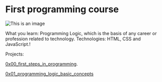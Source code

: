 # First programming course #

![This is an image](https://globalhumancon.com/wp-content/uploads/2022/09/HmmnotbadLetmethinkGIF.gif)

What you learn: Programming Logic, which is the basis of any career or profession related to technology. 
Technologies:  HTML, CSS and JavaScript.!

Projects:

[0x00_first_steps_in_programming](https://github.com/SilvanaJ90/alura_programmer_beginner/tree/main/0x00_first_steps_in_programming).

[0x01_programming_logic_basic_concepts](https://github.com/SilvanaJ90/alura_programmer_beginner/tree/main/0x01_programming_logic_basic_concepts)

